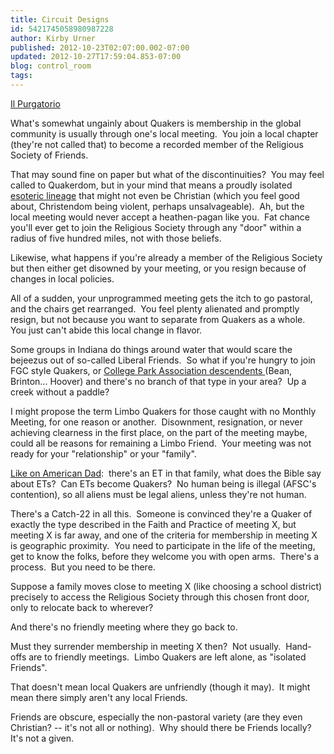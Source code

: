 ```yaml
---
title: Circuit Designs
id: 5421745058980987228
author: Kirby Urner
published: 2012-10-23T02:07:00.002-07:00
updated: 2012-10-27T17:59:04.853-07:00
blog: control_room
tags: 
---
```


[](https://blogger.googleusercontent.com/img/b/R29vZ2xl/AVvXsEiLvjrHfIg4mk6YHMxttJsfqZPeolCfYk-CLYGAvohf-tO1mVxiufEyoGuS-cHXUH9ugPsO0xB2pp1AuanVkFRAdTdKLv3AL8QFQclZWzu-t1BFyqCpH2lAk03oFhfuLztBtngI/s1600-h/laffoley_purgatorio_1975_xl.jpg)[Il Purgatorio](http://mybizmo.blogspot.com/2008/10/cosmic-tourist.html)

What's somewhat ungainly about Quakers is membership in the global community is usually through one's local meeting.  You join a local chapter (they're not called that) to become a recorded member of the Religious Society of Friends.

That may sound fine on paper but what of the discontinuities?  You may feel called to Quakerdom, but in your mind that means a proudly isolated [esoteric lineage](http://mybizmo.blogspot.com/2009/08/quakers-101.html) that might not even be Christian (which you feel good about, Christendom being violent, perhaps unsalvageable).  Ah, but the local meeting would never accept a heathen-pagan like you.  Fat chance you'll ever get to join the Religious Society through any "door" within a radius of five hundred miles, not with those beliefs.

Likewise, what happens if you're already a member of the Religious Society but then either get disowned by your meeting, or you resign because of changes in local policies.

All of a sudden, your unprogrammed meeting gets the itch to go pastoral, and the chairs get rearranged.  You feel plenty alienated and promptly resign, but not because you want to separate from Quakers as a whole.  You just can't abide this local change in flavor.

Some groups in Indiana do things around water that would scare the bejeezus out of so-called Liberal Friends.  So what if you're hungry to join FGC style Quakers, or [College Park Association descendents ](http://www.quaker.org/liberal-history/bean.html)(Bean, Brinton... Hoover) and there's no branch of that type in your area?  Up a creek without a paddle?

I might propose the term Limbo Quakers for those caught with no Monthly Meeting, for one reason or another.  Disownment, resignation, or never achieving clearness in the first place, on the part of the meeting maybe, could all be reasons for remaining a Limbo Friend.  Your meeting was not ready for your "relationship" or your "family".

[Like on American Dad](http://mybizmo.blogspot.com/2006/12/american-dad-plot-synopsis.html):  there's an ET in that family, what does the Bible say about ETs?  Can ETs become Quakers?  No human being is illegal (AFSC's contention), so all aliens must be legal aliens, unless they're not human.

There's a Catch-22 in all this.  Someone is convinced they're a Quaker of exactly the type described in the Faith and Practice of meeting X, but meeting X is far away, and one of the criteria for membership in meeting X is geographic proximity.  You need to participate in the life of the meeting, get to know the folks, before they welcome you with open arms.  There's a process.  But you need to be there.

Suppose a family moves close to meeting X (like choosing a school district) precisely to access the Religious Society through this chosen front door, only to relocate back to wherever?

And there's no friendly meeting where they go back to.

Must they surrender membership in meeting X then?  Not usually.  Hand-offs are to friendly meetings.  Limbo Quakers are left alone, as "isolated Friends".

That doesn't mean local Quakers are unfriendly (though it may).  It might mean there simply aren't any local Friends.

Friends are obscure, especially the non-pastoral variety (are they even Christian? -- it's not all or nothing).  Why should there be Friends locally?  It's not a given.